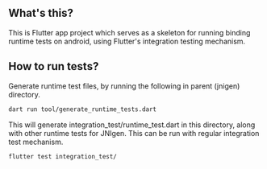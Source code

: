 ## What's this?

This is Flutter app project which serves as a skeleton for running binding runtime tests on android, using Flutter's integration testing mechanism.

## How to run tests?

Generate runtime test files, by running the following in parent (jnigen) directory.

```bash
dart run tool/generate_runtime_tests.dart
```

This will generate integration_test/runtime_test.dart in this directory, along with other runtime tests for JNIgen. This can be run with regular integration test mechanism.

```bash
flutter test integration_test/
```
